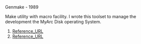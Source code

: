Genmake - 1989

Make utility with macro facility.  I wrote this toolset to manage the development the MyArc Disk operating System.

1)  [Reference_URL](https://ftp.whtech.com/Geneve.new/Documents/GenASM/GenMAKE.pdf)
2)  [Reference_URL](https://www.ti99ers.org/timeline/time1989.htm)
